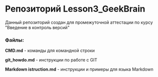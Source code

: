 ﻿# Репозиторий Lesson3_GeekBrain

Данный репозиторий создан для промежуточной аттестации по курсу "Введение в контроль версий"

### Файлы:
**CMD.md** - команды для командной строки

**git_howdo.md** - инструкции по работе с GIT

**Markdown istruction.md** - инструкции и примеры для языка Markdown